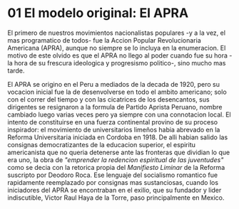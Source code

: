 # 01 El modelo original: El APRA

El primero de nuestros movimientos nacionalistas populares -y a la vez, el mas programatico de todos- fue la Accion Popular Revolucionaria Americana (APRA),
aunque no siempre se lo incluya en la enumeracion.
El motivo de este olvido es que el APRA no llego al poder cuando fue su hora -la hora de su frescura ideologica y progresismo politico-, sino mucho mas tarde.

El APRA se origino en el Peru a mediados de la decada de 1920, pero su vocacion inicial fue la de desenvolverse en todo el ambito americano;
solo con el correr del tiempo y con las cicatrices de los desencantos, sus dirigentes se resignaron a la formula de Partido Aprista Peruano, 
nombre cambiado luego varias veces pero ya siempre con una connotacion local.
El intento de constituirse en una fuerza continental provino de su proceso inspirador: 
el movimiento de universitarios limeños habia abrevado en la Reforma Universitaria iniciada en Cordoba en 1918.
De alli habian salido las consignas democratizantes de la educacion superior, el espiritu americanista que no queria detenerse ante las fronteras que dividian lo que era uno,
la obra de _"emprender la redencion espiritual de las juventudes"_ como se decia con la retorica propia del _Manifiesto Liminar_ de la Reforma suscripto por Deodoro Roca.
Ese lenguaje del socialismo romantico fue rapidamente reemplazado por consignas mas sustanciosas, cuando los iniciadores del APRA
se encontraban en el exilio, que su fundador y lider indiscutible, Victor Raul Haya de la Torre, paso principalmente en Mexico.

